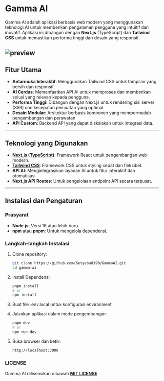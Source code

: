# Gamma AI

Gamma AI adalah aplikasi berbasis web modern yang menggunakan teknologi AI untuk memberikan pengalaman pengguna yang intuitif dan inovatif. Aplikasi ini dibangun dengan **Next.js** (TypeScript) dan **Tailwind CSS** untuk memastikan performa tinggi dan desain yang responsif.

![preview](https://gammac.vercel.app/android-chrome-512x512.png)
---

## Fitur Utama

- **Antarmuka Interaktif**: Menggunakan Tailwind CSS untuk tampilan yang bersih dan responsif.
- **AI Cerdas**: Memanfaatkan API AI untuk memproses dan memberikan solusi yang relevan kepada pengguna.
- **Performa Tinggi**: Dibangun dengan Next.js untuk rendering sisi server (SSR) dan kecepatan pemuatan yang optimal.
- **Desain Modular**: Arsitektur berbasis komponen yang mempermudah pengembangan dan perawatan.
- **API Custom**: Backend API yang dapat diskalakan untuk integrasi data.

---

## Teknologi yang Digunakan

- **[Next.js (TypeScript)](https://nextjs.org/)**: Framework React untuk pengembangan web modern.
- **[Tailwind CSS](https://tailwindcss.com/)**: Framework CSS untuk styling cepat dan fleksibel.
- **API AI**: Mengintegrasikan layanan AI untuk fitur interaktif dan otomatisasi.
- **Next.js API Routes**: Untuk pengelolaan endpoint API secara terpusat.

---

## Instalasi dan Pengaturan

### Prasyarat
- **Node.js**: Versi 16 atau lebih baru.
- **npm** atau **pnpm**: Untuk mengelola dependensi.

### Langkah-langkah Instalasi

1. Clone repository:
   ```bash
   git clone https://github.com/Setyabudi90/GammaAI.git
   cd gamma-ai

2. Install Dependensi:
   ```bash
   pnpm install
   # or
   npm install

3. Buat file .env.local untuk konfigurasi environment
   
4. Jalankan aplikasi dalam mode pengembangan:
   ```bash
   pnpm dev
   # or
   npm run dev

5. Buka browser dan ketik:
   ```bash
   http://localhost:3000

### LICENSE
Gamma AI dilisensikan dibawah **[MIT LICENSE](https://choosealicense.com/)**
